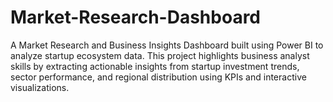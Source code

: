 # Market-Research-Dashboard
A Market Research and Business Insights Dashboard built using Power BI to analyze startup ecosystem data. This project highlights business analyst skills by extracting actionable insights from startup investment trends, sector performance, and regional distribution using KPIs and interactive visualizations.
